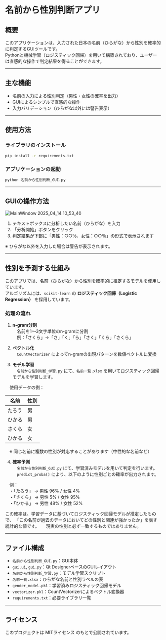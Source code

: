 # 名前から性別判断アプリ

## 概要

このアプリケーションは、入力された日本の名前（ひらがな）から性別を確率的に判定するGUIツールです。  
Pythonと機械学習（ロジスティック回帰）を用いて構築されており、ユーザーは直感的な操作で判定結果を得ることができます。

---

## 主な機能

- 名前の入力による性別判定（男性・女性の確率を出力）
- GUIによるシンプルで直感的な操作
- 入力バリデーション（ひらがな以外には警告表示）

---

## 使用方法

### ライブラリのインストール

```bash
pip install -r requirements.txt
```

### アプリケーションの起動

```bash
python 名前から性別判断_GUI.py
```

---

## GUIの操作方法

![MainWindow 2025_04_14 10_53_40](https://github.com/user-attachments/assets/91e99106-c0f2-4939-8df9-67d74837db8e)

1. テキストボックスに分析したい名前（ひらがな）を入力  
2. 「分析開始」ボタンをクリック  
3. 判定結果が下部に「男性：○○％、女性：○○％」の形式で表示されます

※ ひらがな以外を入力した場合は警告が表示されます。

---

## 性別を予測する仕組み

このアプリでは、名前（ひらがな）から性別を確率的に推定するモデルを使用しています。  
アルゴリズムには、`scikit-learn` の **ロジスティック回帰（Logistic Regression）** を採用しています。

### 処理の流れ

1. **n-gram分割**  
　名前を1～3文字単位のn-gramに分割  
　例：「さくら」→「さ」「く」「ら」「さく」「くら」「さくら」

2. **ベクトル化**  
　`CountVectorizer` によってn-gramの出現パターンを数値ベクトルに変換

3. **モデル学習**  
　`名前から性別判断_学習.py` にて、`名前一覧.xlsx` を用いてロジスティック回帰モデルを学習します。

　使用データの例：

| 名前   | 性別 |
|--------|------|
| たろう | 男   |
| ひかる | 男   |
| さくら | 女   |
| ひかる | 女   |

　※ 同じ名前に複数の性別が対応することがあります（中性的な名前など）

4. **確率予測**  
　`名前から性別判断_GUI.py` にて、学習済みモデルを用いて判定を行います。  
　`predict_proba()` により、以下のように性別ごとの確率が出力されます。

　例：  
　・「たろう」 → 男性 96% / 女性 4%  
　・「さくら」 → 男性 5% / 女性 95%  
　・「ひかる」 → 男性 48% / 女性 52%

この確率は、学習データに基づいてロジスティック回帰モデルが推定したもので、 
「この名前が過去のデータにおいてどの性別と関連が強かったか」を表す統計的な値です。 　
現実の性別と必ず一致するものではありません。

---

## ファイル構成

- `名前から性別判断_GUI.py`：GUI本体
- `gui.ui`, `gui.py`：Qt DesignerベースのGUIレイアウト
- `名前から性別判断_学習.py`：モデル学習スクリプト
- `名前一覧.xlsx`：ひらがな名前と性別ラベルの表
- `gender_model.pkl`：学習済みロジスティック回帰モデル
- `vectorizer.pkl`：CountVectorizerによるベクトル変換器
- `requirements.txt`：必要ライブラリ一覧

---

## ライセンス

このプロジェクトは MITライセンス のもとで公開されています。



